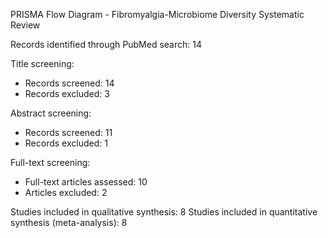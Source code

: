 
PRISMA Flow Diagram - Fibromyalgia-Microbiome Diversity Systematic Review

Records identified through PubMed search: 14

Title screening:
- Records screened: 14
- Records excluded: 3

Abstract screening:
- Records screened: 11
- Records excluded: 1

Full-text screening:
- Full-text articles assessed: 10
- Articles excluded: 2

Studies included in qualitative synthesis: 8
Studies included in quantitative synthesis (meta-analysis): 8
